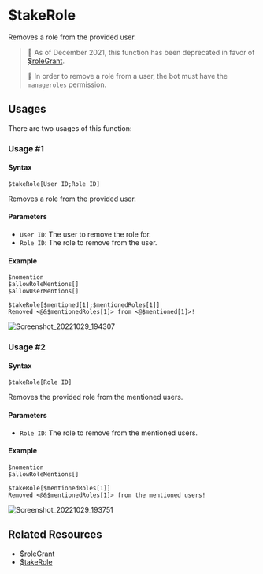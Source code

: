# $takeRole
Removes a role from the provided user.

> 📌 As of December 2021, this function has been deprecated in favor of [$roleGrant](./roleGrant.md).
>
>  📌 In order to remove a role from a user, the bot must have the `manageroles` permission.

## Usages
There are two usages of this function:

### Usage #1
#### Syntax
```
$takeRole[User ID;Role ID]
```
Removes a role from the provided user.

#### Parameters
- `User ID`: The user to remove the role for.
- `Role ID`: The role to remove from the user.

#### Example
```
$nomention
$allowRoleMentions[]
$allowUserMentions[]

$takeRole[$mentioned[1];$mentionedRoles[1]]
Removed <@&$mentionedRoles[1]> from <@$mentioned[1]>!
```
![Screenshot_20221029_194307](https://user-images.githubusercontent.com/95774950/198837000-f9647416-754f-4c99-8d5f-bb86dcfb84f8.png)

### Usage #2
#### Syntax
```
$takeRole[Role ID]
```
Removes the provided role from the mentioned users.

#### Parameters
- `Role ID`: The role to remove from the mentioned users.

#### Example
```
$nomention
$allowRoleMentions[]

$takeRole[$mentionedRoles[1]]
Removed <@&$mentionedRoles[1]> from the mentioned users!
```
![Screenshot_20221029_193751](https://user-images.githubusercontent.com/95774950/198837013-a39c8a69-29aa-4cec-b319-0b04365c200d.png)

## Related Resources
- [$roleGrant](./roleGrant.md)
- [$takeRole](./takeRole.md)
